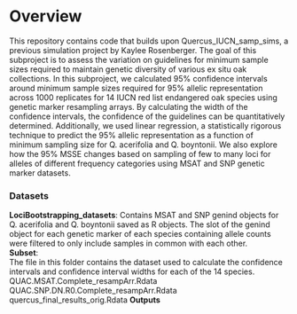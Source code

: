# Overview
This repository contains code that builds upon Quercus_IUCN_samp_sims, a previous simulation project by Kaylee Rosenberger. The goal of this subproject is to assess the variation on guidelines for minimum sample sizes required to maintain genetic diversity of various ex situ oak collections. In this subproject, we calculated 95% confidence intervals around minimum sample sizes required for 95% allelic representation across 1000 replicates for 14 IUCN red list endangered oak species using genetic marker resampling arrays. By calculating the width of the confidence intervals, the confidence of the guidelines can be quantitatively determined. Additionally, we used linear regression, a statistically rigorous technique to predict the 95% allelic representation as a function of minimum sampling size for Q. acerifolia and Q. boyntonii. We also explore how the 95% MSSE changes based on sampling of few to many loci for alleles of different frequency categories using MSAT and SNP genetic marker datasets.

### Datasets
**LociBootstrapping_datasets**: Contains MSAT and SNP genind objects for Q. acerifolia and Q. boyntonii saved as R objects. The slot of the genind object for each genetic marker of each species containing allele counts were filtered to only include samples in common with each other.  
**Subset**:   
The file in this folder contains the dataset used to calculate the confidence intervals and confidence interval widths for each of the 14 species.   
QUAC.MSAT.Complete_resampArr.Rdata  
QUAC.SNP.DN.R0.Complete_resampArr.Rdata  
quercus_final_results_orig.Rdata
**Outputs**

